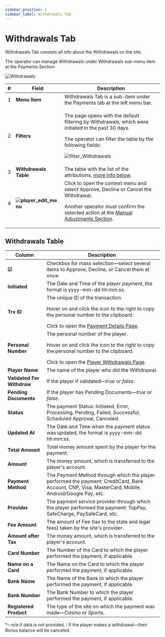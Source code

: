 ```yaml
---
sidebar_position: 2
sidebar_label: Withdrawals Tab
---
```


# Withdrawals Tab

Withdrawals Tab consists all info about the Withdrawals on the site.

The operator can manage Withdrawals under Withdrawals sub-menu item at the Payments Section:

![Withdrawals](https://i.imgur.com/cVVswOB.png)

| # | Field | Description |
|-|-|-|
| 1 | **Menu Item** | Withdrawals Tab is a sub-item under the Payments tab at the left menu bar. |
| 2 | **Filters** |  <p>The page opens with the default filtering by Withdrawals, which were initiated in the past 30 days.</p><p>The operator can filter the table by the following fields:</p><p>![filter_Withdrawals](https://i.imgur.com/BlELZ9B.png)</p> |
| 3 | **Withdrawals Table** | The table with the list of the attributions, [more info below](#withdrawals-table). |
| 4 | **![player_edit_menu](https://i.imgur.com/HrALxrY.png)** | Click to open the context menu and select Approve, Decline or Cancel the Withdrawal.<p>Another operator must confirm the selected action at the [Manual Adjustments Section](/docs/manual_adjustments).</p> |

## Withdrawals Table

| Column | Description |
|-|-|
| **☑** | Checkbox for mass selection&mdash;select several items to Approve, Decline, or Cancel them at once. |
| **Initiated** | The Date and Time of the player payment, the format is yyyy-mm-dd hh:mm:ss. |
| **Trx ID** | The unique ID of the transaction.<p>Hover on and click the icon to the right to copy the personal number to the clipboard.</p>Click to open the [Payment Details Page](/docs/players/player-profile/profile-payments-tab#transaction-details-page). |
| **Personal Number** | The personal number of the player.<p>Hover on and click the icon to the right to copy the personal number to the clipboard.</p>Click to open the [Player Withdrawals Page](/docs/players/player-profile/profile-payments-tab). |
| **Player Name** | The name of the player who did the Withdrawal. |
| **Validated For Withdraw** | If the player if validated&mdash;*true* or *false*. |
| **Pending Documents** | If the player has Pending Documents&mdash;*true* or *false*. |
| **Status** | The payment Status: Initiated, Error, Processing, Pending, Failed, Successful, Scheduled Approval, Canceled. |
| **Updated At** | The Date and Time when the payment status was updated, the format is yyyy-mm-dd hh:mm:ss. |
| **Total Amount** | Total money amount spent by the player for the payment. |
| **Amount** | The money amount, which is transferred to the player's account. |
| **Payment Method** | The Payment Method through which the player performed the payment: CreditCard, Bank Account, CNP, Visa, MasterCard, Mobile, Android/Google Pay, etc. |
| **Provider** | The payment service provider through which the player performed the payment: TopPay, SafeCharge, PaySafeCard, etc. |
| **Fee Amount** | The amount of Fee (tax to the state and legal fees) taken by the site's provider. |
| **Amount after Tax** | The money amount, which is transferred to the player's account. |
| **Card Number** | The Number of the Card to which the player performed the payment, if applicable. |
| **Name on a Card** | The Name on the Card to which the player performed the payment, if applicable. |
| **Bank Name** | The Name of the Bank to which the player performed the payment, if applicable. |
| **Bank Number** | The Bank Number to  which the player performed the payment, if applicable. |
| **Registered Product** | The type of the site on which the payment was made&mdash;*Casino* or *Sports*. |

&ast;&mdash;*n/a* if data is not provided.
❕ If the player makes a withdrawal&mdash;their Bonus balance will be canceled.